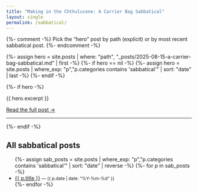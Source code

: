 ```yaml
---
title: "Making in the Chthulucene: A Carrier Bag Sabbatical"
layout: single
permalink: /sabbatical/
---
```


{%- comment -%}
Pick the “hero” post by path (explicit) or by most recent sabbatical post.
{%- endcomment -%}

{%- assign hero = site.posts | where: "path", "_posts/2025-08-15-a-carrier-bag-sabbatical.md" | first -%}
{%- if hero == nil -%}
  {%- assign hero = site.posts | where_exp: "p","p.categories contains 'sabbatical'" | sort: "date" | last -%}
{%- endif -%}

{%- if hero -%}
  <!-- <h1 class="page__title">{{ hero.title }}</h1> -->
  <div class="page__content">
    {{ hero.excerpt }}
    <p><a href="{{ hero.url | relative_url }}">Read the full post →</a></p>
  </div>
  <hr>
{%- endif -%}

<h2>All sabbatical posts</h2>
<ul>
{%- assign sab_posts = site.posts | where_exp: "p","p.categories contains 'sabbatical'" | sort: "date" | reverse -%}
{%- for p in sab_posts -%}
  <li>
    <a href="{{ p.url | relative_url }}">{{ p.title }}</a>
    <small>— {{ p.date | date: "%Y-%m-%d" }}</small>
  </li>
{%- endfor -%}
</ul>